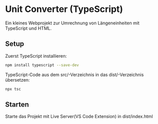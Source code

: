 # Unit Converter (TypeScript)

Ein kleines Webprojekt zur Umrechnung von Längeneinheiten mit TypeScript und HTML.

## Setup

Zuerst TypeScript installieren:

```bash
npm install typescript --save-dev
```

TypeScript-Code aus dem src/-Verzeichnis in das dist/-Verzeichnis übersetzen:

```bash
npx tsc
```

## Starten

Starte das Projekt mit Live Server(VS Code Extension) in dist/index.html